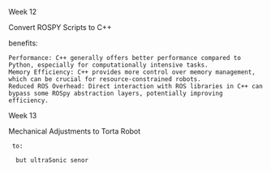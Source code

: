 Week 12

  Convert ROSPY Scripts to C++
   
   benefits:
   
    Performance: C++ generally offers better performance compared to Python, especially for computationally intensive tasks.
    Memory Efficiency: C++ provides more control over memory management, which can be crucial for resource-constrained robots.
    Reduced ROS Overhead: Direct interaction with ROS libraries in C++ can bypass some ROSpy abstraction layers, potentially improving efficiency.

Week 13

  Mechanical Adjustments to Torta Robot
     
     to:

      but ultraSonic senor
